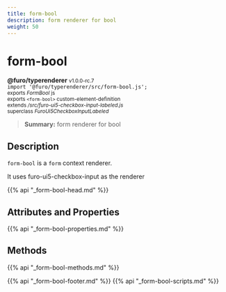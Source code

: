 ```yaml
---
title: form-bool
description: form renderer for bool
weight: 50
---
```


# form-bool
**@furo/typerenderer** <small>v1.0.0-rc.7</small>
<br>`import '@furo/typerenderer/src/form-bool.js';`<small>
<br>exports *FormBool* js
<br>exports `<form-bool>` custom-element-definition
<br>extends */src/furo-ui5-checkbox-input-labeled.js*
<br>superclass *FuroUi5CheckboxInputLabeled*</small>

> **Summary:** form renderer for bool

## Description

`form-bool` is a `form` context renderer.

It uses furo-ui5-checkbox-input as the renderer

{{% api "_form-bool-head.md" %}}

## Attributes and Properties
{{% api "_form-bool-properties.md" %}}



## Methods
{{% api "_form-bool-methods.md" %}}





{{% api "_form-bool-footer.md" %}}
{{% api "_form-bool-scripts.md" %}}
